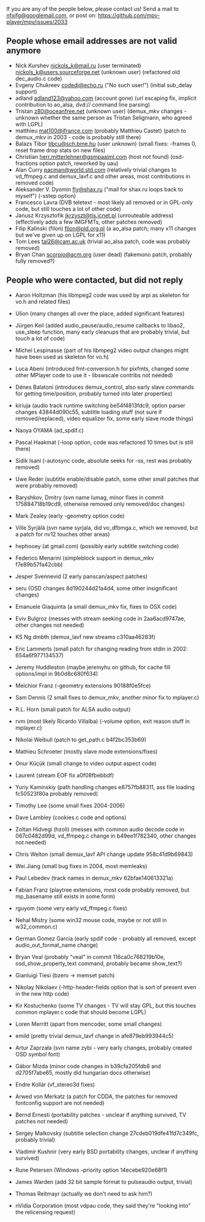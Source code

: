 If you are any of the people below, please contact us!
Send a mail to nfxjfg@googlemail.com, or post on: https://github.com/mpv-player/mpv/issues/2033


People whose email addresses are not valid anymore
------------------------------------
- Nick Kurshev <nickols_k@mail.ru> (user terminated) nickols_k@users.sourceforge.net (unknown user) (refactored old dec_audio.c code)
- Evgeny Chukreev <codedj@echo.ru> ("No such user!") (initial sub_delay support)
- adland <adland123@yahoo.com> (account gone) (url escaping fix, implicit contribution to ao_alsa, dvd:// command line parsing)
- Tristan <z80@oceanfree.net> (unknown user) (demux_mkv changes - unknown whether the same person as Tristan Seligmann, who agreed with LGPL)
- matthieu <mat100@ifrance.com> (probably Matthieu Castet) (patch to demux_mkv in 2003 - code is probably still there)
- Balazs Tibor <tibcu@sch.bme.hu> (user unknown) (small fixes: -frames 0, reset frame drop stats on new files)
- Christian <herr.mitterlehner@gsmpaaiml.com> (host not found) (osd-fractions option patch, reworked by uau)
- Alan Curry <pacman@world.std.com> (relatively trivial changes to vd_ffmpeg.c and demux_lavf.c and other areas, most contributions in removed code)
- Aleksander V. Dyomin <fly@shax.ru> ("mail for shax.ru loops back to myself") (-sstep option)
- Francesco Lavra (DVB teletext - most likely all removed or in GPL-only code, but still touches a lot of other code)
- Janusz Krzysztofik <jkrzyszt@tis.icnet.pl> (unrouteable address) (effectively adds a few IMGFMTs, other patches removed)
- Filip Kalinski (filon) <filon@pld.org.pl> (a ao_alsa patch; many x11 changes but we've given up on LGPL for x11)
- Tom Lees <tal26@cam.ac.uk> (trivial ao_alsa patch, code was probably removed)
- Bryan Chan <scorpio@acm.org> (user dead) (fakemono patch, probably fully removed?)


People who were contacted, but did not reply
------------------------------------------------
- Aaron Holtzman (his libmpeg2 code was used by arpi as skeleton for vo.h and related files)
- Ulion (many changes all over the place, added significant features)
- Jürgen Keil (added audio_pause/audio_resume callbacks to libao2, use_sleep function, many early cleanups that are probably trivial, but touch a lot of code)
- Michel Lespinasse (part of his libmpeg2 video output changes might have been used as skeleton for vo.h)
- Luca Abeni (introduced fmt-conversion.h for pixfmts, changed some other MPlayer code to use it - libswscale contribs not needed)
- Dénes Balatoni (introduces demux_control, also early slave commands for getting time/position, probably turned into later properties)
- kiriuja (audio track runtime switching be54f4813fdc9, option parser changes 43844d090c55, subtitle loading stuff (not sure if removed/replaced), video equalizer fix, some early slave mode things)
- Naoya OYAMA  (ad_spdif.c)
- Pascal Haakmat (-loop option, code was refactored 10 times but is still there)
- Sidik Isani (-autosync code, absolute seeks for -ss, rest was probably removed)
- Uwe Reder (subtitle enable/disable patch, some other small patches that were probably removed)
- Baryshkov, Dmitry (svn name lumag, minor fixes in commit 175884718b19cd9, otherwise removed only removed/doc changes)
- Mark Zealey (early -geometry option code)
- Ville Syrjälä (svn name syrjala, did vo_dfbmga.c, which we removed, but a patch for nv12 touches other areas)
- hephooey (at gmail.com) (possibly early subtitle switching code)
- Federico Menarini (simpleblock support in demux_mkv f7e89b57fa42cbb)
- Jesper Svennevid (2 early panscan/aspect patches)
- seru (OSD changes 8d190244d21a4d4, some other insignificant changes)
- Emanuele Giaquinta (a small demux_mkv fix, fixes to OSX code)
- Eviv Bulgroz (messes with stream seeking code in 2aa6acd9747ae, other changes not needed)
- KS Ng dmbth (demux_lavf new streams c310aa46283f)
- Eric Lammerts (small patch for changing reading from stdin in 2002: 654a6f977134537)
- Jeremy Huddleston (maybe jeremyhu on github, for cache fill options/impl in 9b0d8c680f634)
- Melchior Franz (-geometry extensions 90188f0e5fce)
- Sam Dennis (2 small fixes to demux_mkv, another minor fix to mplayer.c)
- R.L. Horn (small patch for ALSA audio output)
- rvm (most likely Ricardo Villalba) (-volume option, exit reason stuff in mplayer.c)
- Nikolai Weibull (patch to get_path.c b4f2bc353b69)
- Mathieu Schroeter (mostly slave mode extensions/fixes)
- Onur Küçük (small change to video output aspect code)
- Laurent (stream EOF fix a0f08fbebbdf)
- Yuriy Kaminskiy (path handling changes e8757fb88311, ass file loading fc50523f80a probably removed)
- Timothy Lee (some small fixes 2004-2006)
- Dave Lambley (cookies.c code and options)
- Zoltan Hidvegi (hzoli) (messes with common audio decode code in 067c0482d99d, vd_ffmpeg.c change in b49ee1f782340, other changes not needed)
- Chris Welton (small demux_lavf API change update 958c41d9b69843)
- Wei Jiang (small bug fixes in 2004, most memleaks)
- Paul Lebedev (track names in demux_mkv 62bfae140613321a)
- Fabian Franz (playtree extensions, most code probably removed, but mp_basename still exists in some form)
- rguyom (some very early vd_ffmpeg.c fixes)
- Nehal Mistry (some win32 mouse code, maybe or not still in w32_common.c)
- German Gomez Garcia (early spdif code - probably all removed, except audio_out_format_name change)
- Bryan Veal (probably "veal" in commit 116ca0c768219b10e, osd_show_property_text command, probably became show_text?)
- Gianluigi Tiesi (bzero -> memset patch)
- Nikolay Nikolaev (-http-header-fields option that is sort of present even in the new http code)
- Kir Kostuchenko (some TV changes - TV will stay GPL, but this touches common mplayer.c code that should become LGPL)
- Loren Merritt (apart from mencoder, some small changes)
- emild (pretty trivial demux_lavf change in afe879eb993944c5)
- Artur Zaprzała (svn name zybi - very early changes, probably created OSD symbol font)
- Gábor Mizda (minor code changes in b39cfa205fdb8 and d2705f7abe65, mostly did hungarian docs otherwise)
- Endre Kollár (vf_stereo3d fixes)
- Arwed von Merkatz (a patch for CDDA, the patches for removed fontconfig support are not needed)
- Bernd Ernesti (portability patches - unclear if anything survived, TV patches not needed)
- Sergey Malkovsky (subtitle selection change 27cdeb019dfe41fd7c349fc, probably trivial)
- Vladimir Kushnir (very early BSD portability changes, unclear if anything survived)
- Rune Petersen (Windows -priority option 14ecebe920e68f1)
- James Warden (add 32 bit sample format to pulseaudio output, trivial)

- Thomas Reitmayr (actually we don't need to ask him?)
- nVidia Corporation (most vdpau code, they said they're "looking into" the relicensing request)
